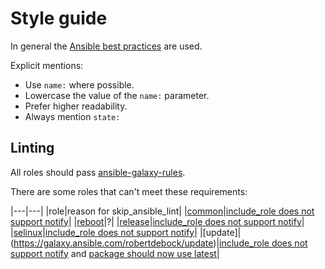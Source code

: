 # Style guide

In general the [Ansible best practices](http://docs.ansible.com/ansible/latest/user_guide/playbooks_best_practices.html) are used.

Explicit mentions:
- Use `name:` where possible.
- Lowercase the value of the `name:` parameter.
- Prefer higher readability.
- Always mention `state:`

## Linting

All roles should pass [ansible-galaxy-rules](https://github.com/ansible/galaxy-lint-rules).

There are some roles that can't meet these requirements:

|---|---|
|role|reason for skip_ansible_lint|
|[common](https://galaxy.ansible.com/robertdebock/common)|[include_role does not support notify](https://github.com/ansible/ansible/issues/26537)|
|[reboot](https://galaxy.ansible.com/robertdebock/reboot)|?|
|[release](https://galaxy.ansible.com/robertdebock/release)|[include_role does not support notify](https://github.com/ansible/ansible/issues/26537)|
|[selinux](https://galaxy.ansible.com/robertdebock/selinux)|[include_role does not support notify](https://github.com/ansible/ansible/issues/26537)|
|[update]|(https://galaxy.ansible.com/robertdebock/update)|[include_role does not support notify](https://github.com/ansible/ansible/issues/26537) and [package should now use latest](https://github.com/ansible/galaxy-lint-rules/blob/master/rules/PackageIsNotLatestRule.py)|
